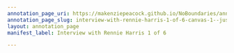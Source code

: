```yaml
---
annotation_page_uri: https://makenziepeacock.github.io/NoBoundaries/annotations/interview-with-rennie-harris-1-of-6-canvas-1--just--.json
annotation_page_slug: interview-with-rennie-harris-1-of-6-canvas-1--just--
layout: annotation_page
manifest_label: Interview with Rennie Harris 1 of 6

---
```


